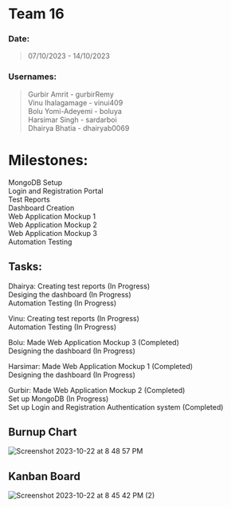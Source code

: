 # Team 16

### Date:
> 07/10/2023 - 14/10/2023

### Usernames: 
> Gurbir Amrit - gurbirRemy <br>
> Vinu Ihalagamage - vinui409 <br>
> Bolu Yomi-Adeyemi - boluya <br>
> Harsimar Singh - sardarboi <br>
> Dhairya Bhatia - dhairyab0069 <br>

# Milestones:
MongoDB Setup <br>
Login and Registration Portal <br>
Test Reports <br>
Dashboard Creation <br>
Web Application Mockup 1 <br>
Web Application Mockup 2 <br>
Web Application Mockup 3 <br>
Automation Testing <br>

## Tasks:
Dhairya: Creating test reports (In Progress) <br>
         Desiging the dashboard (In Progress) <br>
         Automation Testing (In Progress) <br>
         
Vinu: Creating test reports (In Progress) <br>
      Automation Testing (In Progress) <br>
      
Bolu: Made Web Application Mockup 3 (Completed) <br>
      Designing the dashboard (In Progress) <br>
      
Harsimar: Made Web Application Mockup 1 (Completed) <br>
          Designing the dashboard (In Progress) <br>
          
Gurbir: Made Web Application Mockup 2 (Completed) <br>
        Set up MongoDB (In Progress) <br>
        Set up Login and Registration Authentication system (Completed) <br>

## Burnup Chart
![Screenshot 2023-10-22 at 8 48 57 PM](https://github.com/COSC-499-W2023/year-long-project-team-16/assets/71796408/4c1e9e65-f781-4ea4-86b5-a42a1fee7098)

## Kanban Board
![Screenshot 2023-10-22 at 8 45 42 PM (2)](https://github.com/COSC-499-W2023/year-long-project-team-16/assets/119131124/6a77b9c7-ae18-435e-9d10-a38b070f5efc)




